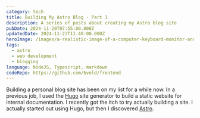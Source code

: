```yaml
---
category: tech
title: Building My Astro Blog - Part 1
description: A series of posts about creating my Astro blog site
pubDate: 2024-11-20T07:55:00.000Z
updatedDate: 2024-11-23T11:40:00.000Z
heroImage: /images/a-realistic-image-of-a-computer-keyboard-monitor-and-typical-programmer-items-with-a-blog-post-titled-building-my-astro-blog-site-displayed-on-the-screen-with-a-wide-margin-around-it..png
tags:
  - astro
  - web development
  - blogging
language: NodeJS, Typescript, markdown
codeRepo: https://github.com/bvold/frontend
---
```

Building a personal blog site has been on my list for a while now.  In a previous job, I used the [Hugo](https://gohugo.io) site generator to build a static website for internal documentation. I recently got the itch to try actually building a site.  I actually started out using Hugo, but then I discovered [Astro](https://astro.build).

